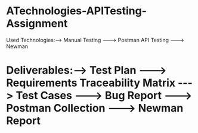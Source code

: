 # ATechnologies-APITesting-Assignment
Used Technologies:--> Manual Testing ---> Postman API Testing ---> Newman
# Deliverables:--> Test Plan ---> Requirements Traceability Matrix ---> Test Cases ---> Bug Report ---> Postman Collection ---> Newman Report
